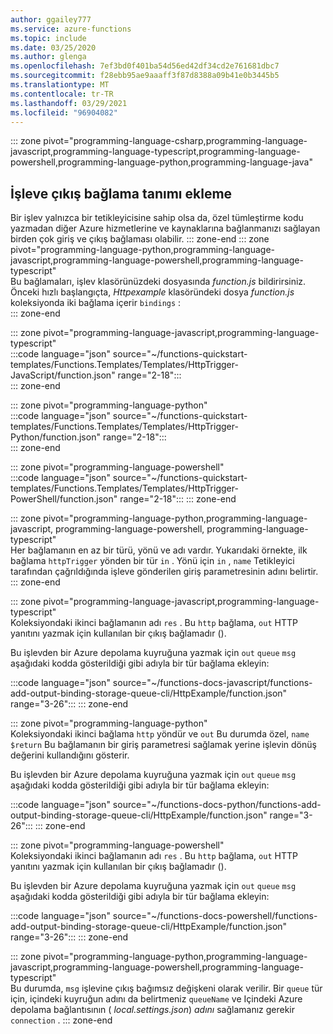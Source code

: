 ```yaml
---
author: ggailey777
ms.service: azure-functions
ms.topic: include
ms.date: 03/25/2020
ms.author: glenga
ms.openlocfilehash: 7ef3bd0f401ba54d56ed42df34cd2e761681dbc7
ms.sourcegitcommit: f28ebb95ae9aaaff3f87d8388a09b41e0b3445b5
ms.translationtype: MT
ms.contentlocale: tr-TR
ms.lasthandoff: 03/29/2021
ms.locfileid: "96904082"
---
```

::: zone pivot="programming-language-csharp,programming-language-javascript,programming-language-typescript,programming-language-powershell,programming-language-python,programming-language-java"

## <a name="add-an-output-binding-definition-to-the-function"></a>İşleve çıkış bağlama tanımı ekleme

Bir işlev yalnızca bir tetikleyicisine sahip olsa da, özel tümleştirme kodu yazmadan diğer Azure hizmetlerine ve kaynaklarına bağlanmanızı sağlayan birden çok giriş ve çıkış bağlaması olabilir. 
::: zone-end
::: zone pivot="programming-language-python,programming-language-javascript,programming-language-powershell,programming-language-typescript"  
Bu bağlamaları, işlev klasörünüzdeki dosyasında *function.js* bildirirsiniz. Önceki hızlı başlangıçta, *Httpexample* klasöründeki dosya *function.js* koleksiyonda iki bağlama içerir `bindings` :  
::: zone-end

::: zone pivot="programming-language-javascript,programming-language-typescript"  
:::code language="json" source="~/functions-quickstart-templates/Functions.Templates/Templates/HttpTrigger-JavaScript/function.json" range="2-18":::  
::: zone-end

::: zone pivot="programming-language-python"  
:::code language="json" source="~/functions-quickstart-templates/Functions.Templates/Templates/HttpTrigger-Python/function.json" range="2-18":::  
::: zone-end

::: zone pivot="programming-language-powershell"  
:::code language="json" source="~/functions-quickstart-templates/Functions.Templates/Templates/HttpTrigger-PowerShell/function.json" range="2-18":::
::: zone-end  

::: zone pivot="programming-language-python,programming-language-javascript, programming-language-powershell, programming-language-typescript"  
Her bağlamanın en az bir türü, yönü ve adı vardır. Yukarıdaki örnekte, ilk bağlama `httpTrigger` yönden bir tür `in` . Yönü için `in` , `name` Tetikleyici tarafından çağrıldığında işleve gönderilen giriş parametresinin adını belirtir.  
::: zone-end

::: zone pivot="programming-language-javascript,programming-language-typescript"  
Koleksiyondaki ikinci bağlamanın adı `res` . Bu `http` bağlama, `out` HTTP yanıtını yazmak için kullanılan bir çıkış bağlamadır (). 

Bu işlevden bir Azure depolama kuyruğuna yazmak için `out` `queue` `msg` aşağıdaki kodda gösterildiği gibi adıyla bir tür bağlama ekleyin:

:::code language="json" source="~/functions-docs-javascript/functions-add-output-binding-storage-queue-cli/HttpExample/function.json" range="3-26":::
::: zone-end  

::: zone pivot="programming-language-python"  
Koleksiyondaki ikinci bağlama `http` yöndür ve `out` Bu durumda özel, `name` `$return` Bu bağlamanın bir giriş parametresi sağlamak yerine işlevin dönüş değerini kullandığını gösterir.

Bu işlevden bir Azure depolama kuyruğuna yazmak için `out` `queue` `msg` aşağıdaki kodda gösterildiği gibi adıyla bir tür bağlama ekleyin:

:::code language="json" source="~/functions-docs-python/functions-add-output-binding-storage-queue-cli/HttpExample/function.json" range="3-26":::
::: zone-end  

::: zone pivot="programming-language-powershell"  
Koleksiyondaki ikinci bağlamanın adı `res` . Bu `http` bağlama, `out` HTTP yanıtını yazmak için kullanılan bir çıkış bağlamadır (). 

Bu işlevden bir Azure depolama kuyruğuna yazmak için `out` `queue` `msg` aşağıdaki kodda gösterildiği gibi adıyla bir tür bağlama ekleyin:

:::code language="json" source="~/functions-docs-powershell/functions-add-output-binding-storage-queue-cli/HttpExample/function.json" range="3-26":::
::: zone-end  

::: zone pivot="programming-language-python,programming-language-javascript,programming-language-powershell,programming-language-typescript"  
Bu durumda, `msg` işlevine çıkış bağımsız değişkeni olarak verilir. Bir `queue` tür için, içindeki kuyruğun adını da belirtmeniz `queueName` ve Içindeki Azure depolama bağlantısının ( *local.settings.json*) *adını* sağlamanız gerekir `connection` . 
::: zone-end  
